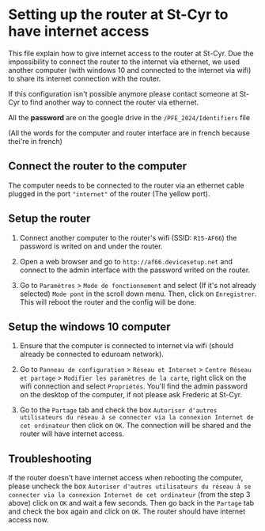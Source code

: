 # Setting up the router at St-Cyr to have internet access

This file explain how to give internet access to the router at St-Cyr. Due the impossibility to connect the router to the internet via ethernet, we used another computer (with windows 10 and connected to the internet via wifi) to share its internet connection with the router.

If this configuration isn't possible anymore please contact someone at St-Cyr to find another way to connect the router via ethernet.

All the **password** are on the google drive in the `/PFE_2024/Identifiers` file

(All the words for the computer and router interface are in french because thei're in french)

## Connect the router to the computer

The computer needs to be connected to the router via an ethernet cable plugged in the port `"internet"` of the router (The yellow port).

## Setup the router

1. Connect another computer to the router's wifi (SSID: `R15-AF66`) the password is writed on and under the router.

2. Open a web browser and go to `http://af66.devicesetup.net` and connect to the admin interface with the password writed on the router.

3. Go to `Paramètres` > `Mode de fonctionnement` and select (If it's not already selected) `Mode pont` in the scroll down menu. Then, click on `Enregistrer`. This will reboot the router and the config will be done.

## Setup the windows 10 computer

1. Ensure that the computer is connected to internet via wifi (should already be connected to eduroam network).

2. Go to `Panneau de configuration` > `Réseau et Internet` > `Centre Réseau et partage` > `Modifier les paramètres de la carte`, right click on the wifi connection and select `Propriétés`. You'll find the admin password on the desktop of the computer, if not please ask Frederic at St-Cyr.

3. Go to the `Partage` tab and check the box `Autoriser d'autres utilisateurs du réseau à se connecter via la connexion Internet de cet ordinateur` then click on `OK`. The connection will be shared and the router will have internet access.

## Troubleshooting

If the router doesn't have internet access when rebooting the computer, please uncheck the box `Autoriser d'autres utilisateurs du réseau à se connecter via la connexion Internet de cet ordinateur` (from the step 3 above) click on `OK` and wait a few seconds. Then go back in the `Partage` tab and check the box again and click on `OK`. The router should have internet access now.